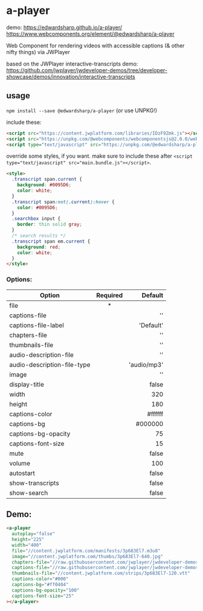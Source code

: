 # a-player 

demo: https://edwardsharp.github.io/a-player/  
https://www.webcomponents.org/element/@edwardsharp/a-player  

Web Component for rendering videos with accessible captions (&amp; other nifty things) via JWPlayer

based on the JWPlayer interactive-transcripts demo: https://github.com/jwplayer/jwdeveloper-demos/tree/developer-showcase/demos/innovation/interactive-transcripts

## usage

`npm install --save @edwardsharp/a-player` (or use UNPKG!)

include these:

```html
<script src="https://content.jwplatform.com/libraries/IDzF9Zmk.js"></script>
<script src="https://unpkg.com/@webcomponents/webcomponentsjs@2.0.0/webcomponents-bundle.js"></script>
<script type="text/javascript" src="https://unpkg.com/@edwardsharp/a-player@0.0.21/dist/main.bundle.js"></script>
```

override some styles, if you want. make sure to include these after `<script type="text/javascript" src="main.bundle.js"></script>`.

```html
<style>
  .transcript span.current {
    background: #0095D6;
    color: white;
  }
  .transcript span:not(.current):hover {
    color: #0095D6;
  }
  .searchbox input {
    border: thin solid gray;
  }
  /* search results */
  .transcript span em.current {
    background: red;
    color: white;
  }
</style>
```

### Options:

| Option                     | Required | Default     |
| ---------------------------|:--------:| -----------:|
|file                        | *        |             | 
|captions-file               |          | ''          | 
|captions-file-label         |          | 'Default'   | 
|chapters-file               |          | ''          | 
|thumbnails-file             |          | ''          | 
|audio-description-file      |          | ''          | 
|audio-description-file-type |          | 'audio/mp3' |
|image                       |          | ''          | 
|display-title               |          | false       | 
|width                       |          | 320         | 
|height                      |          | 180         | 
|captions-color              |          | #ffffff     | 
|captions-bg                 |          | #000000     | 
|captions-bg-opacity         |          | 75          | 
|captions-font-size          |          | 15          | 
|mute                        |          | false       | 
|volume                      |          | 100         | 
|autostart                   |          | false       | 
|show-transcripts            |          | false       |
|show-search                 |          | false       |

## Demo:

<!---
```
<custom-element-demo>
  <template>
    <script src="https://content.jwplatform.com/libraries/IDzF9Zmk.js"></script>
    <script src="https://unpkg.com/@webcomponents/webcomponentsjs@2.0.0/webcomponents-bundle.js"></script>
    <script type="text/javascript" src="https://unpkg.com/@edwardsharp/a-player@0.0.21/dist/main.bundle.js"></script>
    <style>
    .transcript span.current {
      background: #0095D6;
      color: white;
    }
    .transcript span:not(.current):hover {
      color: #0095D6;
    }
    .searchbox input {
      border: thin solid gray;
    }
    /* search results */
    .transcript span em.current {
      background: red;
      color: white;
    }
    </style>
    <next-code-block></next-code-block>
  </template>
</custom-element-demo>
```
-->
```html
<a-player 
  autoplay="false"
  height="225"
  width="400"
  file="//content.jwplatform.com/manifests/3p683El7.m3u8"
  image="//content.jwplatform.com/thumbs/3p683El7-640.jpg"
  chapters-file="//raw.githubusercontent.com/jwplayer/jwdeveloper-demos/master/demos/innovation/interactive-transcripts/assets/chapters.vtt"
  captions-file="//raw.githubusercontent.com/jwplayer/jwdeveloper-demos/master/demos/innovation/interactive-transcripts/assets/captions.vtt"
  thumbnails-file="//content.jwplatform.com/strips/3p683El7-120.vtt"
  captions-color="#000"
  captions-bg="#ff0404"
  captions-bg-opacity="100"
  captions-font-size="25"
></a-player>
```
